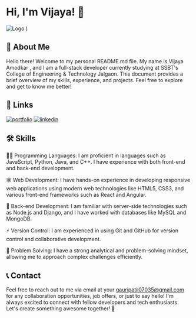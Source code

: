 # Hi, I'm Vijaya! 👋
![Logo](https://user-images.githubusercontent.com/74038190/221352975-94759904-aa4c-4032-a8ab-b546efb9c478.gif)
)
## 🚀 About Me
Hello there! Welcome to my personal README.md file. My name is Vijaya Amodkar , and I am a full-stack developer currently studying at SSBT's College of Engineering & Technology Jalgaon. This document provides a brief overview of my skills, experience, and projects. Feel free to explore and get to know me better!
## 🔗 Links
[![portfolio](https://img.shields.io/badge/my_portfolio-000?style=for-the-badge&logo=ko-fi&logoColor=white)]()
[![linkedin](https://img.shields.io/badge/linkedin-0A66C2?style=for-the-badge&logo=linkedin&logoColor=white)](https://www.linkedin.com/in/vijaya-amodkar-6392b227a/)
## 🛠 Skills

👩‍💻 Programming Languages: I am proficient in languages such as JavaScript, Python, Java, and C++. I have experience with both front-end and back-end development.

🕸️ Web Development: I have hands-on experience in developing responsive web applications using modern web technologies like HTML5, CSS3, and various front-end frameworks such as React and Angular.

🧠 Back-end Development: I am familiar with server-side technologies such as Node.js and Django, and I have worked with databases like MySQL and MongoDB.

⚡️ Version Control: I am experienced in using Git and GitHub for version control and collaborative development.

💬 Problem Solving: I have a strong analytical and problem-solving mindset, allowing me to approach complex challenges efficiently.
## 📞 Contact
Feel free to reach out to me via email at your gauripatil07035@gmail.com for any collaboration opportunities, job offers, or just to say hello! I'm always excited to connect with fellow developers and tech enthusiasts.
Let's create something awesome together! 🚀
